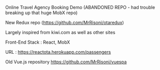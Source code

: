 
Online Travel Agency Booking Demo 
(ABANDONED REPO - had trouble breaking up that huge MobX repo)

New Redux repo (https://github.com/MrRisoni/otaredux)

Largely inspired from kiwi.com as well as other sites

Front-End Stack : React, MobX

URL : https://reactota.herokuapp.com/passengers



Old Vue.js repository https://github.com/MrRisoni/vuespa

